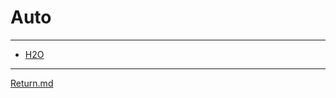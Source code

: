 # Auto

---

- [H2O](https://docs.h2o.ai/h2o/latest-stable/h2o-py/docs/intro.html)

---

[Return.md](./../MachineLearning.md)
